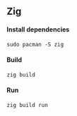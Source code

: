## Zig
#### Install dependencies
`sudo pacman -S zig`
#### Build
`zig build`
#### Run
`zig build run`
